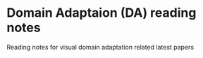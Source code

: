 # Domain Adaptaion (DA) reading notes
Reading notes for visual domain adaptation related latest papers
